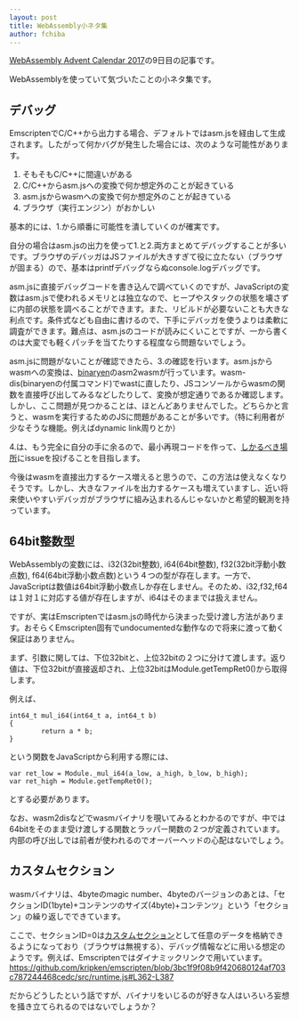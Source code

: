 ```yaml
---
layout: post
title: WebAssembly小ネタ集
author: fchiba
---
```


[WebAssembly Advent Calendar 2017](https://qiita.com/advent-calendar/2017/webassembly)の9日目の記事です。

WebAssemblyを使っていて気づいたことの小ネタ集です。

## デバッグ

EmscriptenでC/C++から出力する場合、デフォルトではasm.jsを経由して生成されます。したがって何かバグが発生した場合には、次のような可能性があります。

1. そもそもC/C++に間違いがある
2. C/C++からasm.jsへの変換で何か想定外のことが起きている
3. asm.jsからwasmへの変換で何か想定外のことが起きている
4. ブラウザ（実行エンジン）がおかしい

基本的には、1.から順番に可能性を潰していくのが確実です。

自分の場合はasm.jsの出力を使って1.と2.両方まとめてデバッグすることが多いです。ブラウザのデバッガはJSファイルが大きすぎて役に立たない（ブラウザが固まる）ので、基本はprintfデバッグならぬconsole.logデバッグです。

asm.jsに直接デバッグコードを書き込んで調べていくのですが、JavaScriptの変数はasm.jsで使われるメモリとは独立なので、ヒープやスタックの状態を壊さずに内部の状態を調べることができます。また、リビルドが必要ないことも大きな利点です。条件式なども自由に書けるので、下手にデバッガを使うよりは柔軟に調査ができます。難点は、asm.jsのコードが読みにくいことですが、一から書くのは大変でも軽くパッチを当てたりする程度なら問題ないでしょう。

asm.jsに問題がないことが確認できたら、3.の確認を行います。asm.jsからwasmへの変換は、[binaryen](https://github.com/WebAssembly/binaryen)のasm2wasmが行っています。wasm-dis(binaryenの付属コマンド)でwastに直したり、JSコンソールからwasmの関数を直接呼び出してみるなどしたりして、変換が想定通りであるか確認します。しかし、ここ問題が見つかることは、ほとんどありませんでした。どちらかと言うと、wasmを実行するためのJSに問題があることが多いです。（特に利用者が少なそうな機能。例えばdynamic link周りとか）

4.は、もう完全に自分の手に余るので、最小再現コードを作って、[しかるべき場所](https://twitter.com/tzik_tack/status/925600698670006272)にissueを投げることを目指します。

今後はwasmを直接出力するケース増えると思うので、この方法は使えなくなりそうです。しかし、大きなファイルを出力するケースも増えていますし、近い将来使いやすいデバッガがブラウザに組み込まれるんじゃないかと希望的観測を持っています。

## 64bit整数型

WebAssemblyの変数には、i32(32bit整数), i64(64bit整数), f32(32bit浮動小数点数), f64(64bit浮動小数点数)という４つの型が存在します。一方で、JavaScriptは数値は64bit浮動小数点しか存在しません。そのため、i32,f32,f64は１対１に対応する値が存在しますが、i64はそのままでは扱えません。

ですが、実はEmscriptenではasm.jsの時代から決まった受け渡し方法があります。おそらくEmscripten固有でundocumentedな動作なので将来に渡って動く保証はありません。

まず、引数に関しては、下位32bitと、上位32bitの２つに分けて渡します。返り値は、下位32bitが直接返却され、上位32bitはModule.getTempRet0()から取得します。

例えば、
```
int64_t mul_i64(int64_t a, int64_t b)
{
        return a * b;
}
```
という関数をJavaScriptから利用する際には、

```
var ret_low = Module._mul_i64(a_low, a_high, b_low, b_high);
var ret_high = Module.getTempRet0();
```

とする必要があります。

なお、wasm2disなどでwasmバイナリを覗いてみるとわかるのですが、中では64bitをそのまま受け渡しする関数とラッパー関数の２つが定義されています。内部の呼び出しでは前者が使われるのでオーバーヘッドの心配はないでしょう。

## カスタムセクション

wasmバイナリは、4byteのmagic number、4byteのバージョンのあとは、「セクションID(1byte)+コンテンツのサイズ(4byte)+コンテンツ」という「セクション」の繰り返しでできています。

ここで、セクションID=0は[カスタムセクション](https://webassembly.github.io/spec/binary/modules.html#custom-section)として任意のデータを格納できるようになっており（ブラウザは無視する）、デバッグ情報などに用いる想定のようです。例えば、Emscriptenではダイナミックリンクで用いています。
https://github.com/kripken/emscripten/blob/3bc1f9f08b9f420680124af703c787244468cedc/src/runtime.js#L362-L387

だからどうしたという話ですが、バイナリをいじるのが好きな人はいろいろ妄想を掻き立てられるのではないでしょうか？

